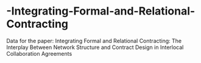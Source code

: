 # -Integrating-Formal-and-Relational-Contracting
Data for the paper:  Integrating Formal and Relational Contracting: The Interplay Between Network Structure and Contract Design in Interlocal Collaboration Agreements
